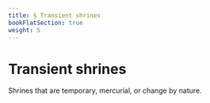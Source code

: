 ```yaml
---
title: § Transient shrines
bookFlatSection: true
weight: 5
---
```


# Transient shrines

Shrines that are temporary, mercurial, or change by nature.
